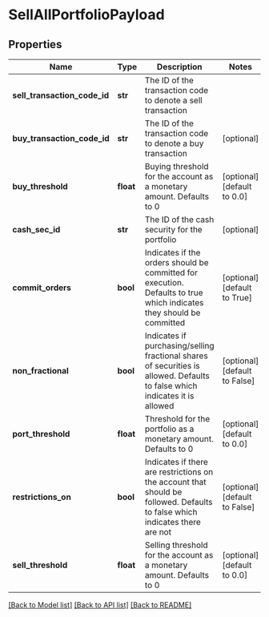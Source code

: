 # SellAllPortfolioPayload

## Properties
Name | Type | Description | Notes
------------ | ------------- | ------------- | -------------
**sell_transaction_code_id** | **str** | The ID of the transaction code to denote a sell transaction | 
**buy_transaction_code_id** | **str** | The ID of the transaction code to denote a buy transaction | [optional] 
**buy_threshold** | **float** | Buying threshold for the account as a monetary amount. Defaults to 0 | [optional] [default to 0.0]
**cash_sec_id** | **str** | The ID of the cash security for the portfolio | [optional] 
**commit_orders** | **bool** | Indicates if the orders should be committed for execution. Defaults to true which indicates they should be committed | [optional] [default to True]
**non_fractional** | **bool** | Indicates if purchasing/selling fractional shares of securities is allowed. Defaults to false which indicates it is allowed | [optional] [default to False]
**port_threshold** | **float** | Threshold for the portfolio as a monetary amount. Defaults to 0 | [optional] [default to 0.0]
**restrictions_on** | **bool** | Indicates if there are restrictions on the account that should be followed. Defaults to false which indicates there are not | [optional] [default to False]
**sell_threshold** | **float** | Selling threshold for the account as a monetary amount. Defaults to 0 | [optional] [default to 0.0]

[[Back to Model list]](../README.md#documentation-for-models) [[Back to API list]](../README.md#documentation-for-api-endpoints) [[Back to README]](../README.md)


